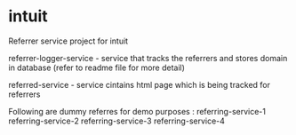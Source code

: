 # intuit
Referrer  service project for intuit

referrer-logger-service  - service that tracks the referrers and stores domain in database (refer to readme file for more detail)

referred-service - service cintains html page which is being tracked for referrers

Following are dummy referres for demo purposes : 
referring-service-1
referring-service-2
referring-service-3
referring-service-4
